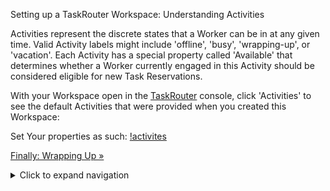 Setting up a TaskRouter Workspace: Understanding Activities

Activities represent the discrete states that a Worker can be in at any given time. Valid Activity labels might include 'offline', 'busy', 'wrapping-up', or 'vacation'. Each Activity has a special property called 'Available' that determines whether a Worker currently engaged in this Activity should be considered eligible for new Task Reservations.

With your Workspace open in the [TaskRouter](https://www.twilio.com/console/taskrouter/workspaces) console, click 'Activities' to see the default Activities that were provided when you created this Workspace:

Set Your properties as such:
[!activites](images/activities.png)

[Finally: Wrapping Up »](part1-g-wrapping-up.md)

<details>
<summary>Click to expand navigation</summary>

- [Part 1](part1.md)
- [Overview](../overview.md)

</details>
